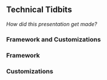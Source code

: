 ## Technical Tidbits <!-- markdownlint-disable MD041-->

_How did this presentation get made?_

### Framework and Customizations <!-- .element: class="fragment" -->

<!-- NEXT-V -->

### Framework

<!-- NEXT-V -->

### Customizations
